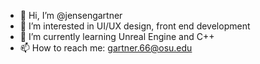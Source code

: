 - 👋 Hi, I’m @jensengartner
- 👀 I’m interested in UI/UX design, front end development
- 🌱 I’m currently learning Unreal Engine and C++
- 📫 How to reach me: gartner.66@osu.edu

<!---
jensengartner/jensengartner is a ✨ special ✨ repository because its `README.md` (this file) appears on your GitHub profile.
You can click the Preview link to take a look at your changes.
--->
